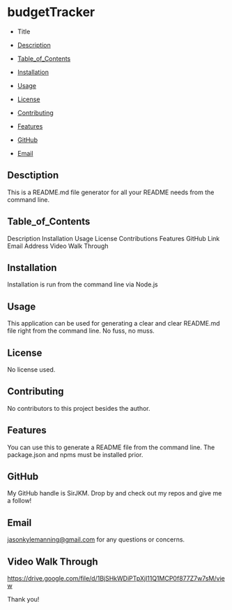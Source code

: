 # budgetTracker

* Title 

* [Description](#Description)
* [Table_of_Contents](#Table_of_Contents)
* [Installation](#Installation)
* [Usage](#Usage)
* [License](#License)
* [Contributing](#Contributing)
* [Features](#Features)
* [GitHub](*GitHub)
* [Email](*Email)

## Desctiption
This is a README.md file generator for all your README needs from the command line.

## Table_of_Contents
Description
Installation
Usage
License
Contributions
Features
GitHub Link
Email Address
Video Walk Through

## Installation
Installation is run from the command line via Node.js

## Usage
This application can be used for generating a clear and clear README.md file right from the command line. No fuss, no muss.

## License
No license used.

## Contributing
No contributors to this project besides the author.

## Features
You can use this to generate a README file from the command line. The package.json and npms must be installed prior.

## GitHub
My GitHub handle is SirJKM. Drop by and check out my repos and give me a follow!

## Email
jasonkylemanning@gmail.com for any questions or concerns.

## Video Walk Through
https://drive.google.com/file/d/1BjSHkWDiPTpXjl11Q1MCP0f877Z7w7sM/view

Thank you!